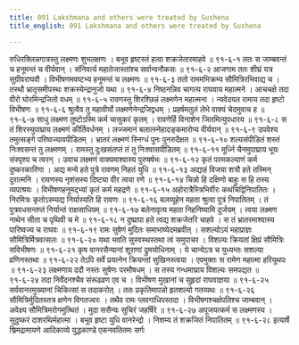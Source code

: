 ```yaml
---
title: 091 Lakshmana and others were treated by Sushena
title_english: 091 Lakshmana and others were treated by Sushena

---
```

<div class="audioEmbed"  caption="श्रीराम-हरिसीताराममूर्ति-घनपाठिभ्यां वचनम्" src="https://archive.org/download/Ramayana-recitation-Sriram-harisItArAmamUrti-Ghanapaati-v2/Kanda_6/Kanda_6_YK-091-Lakshmana_and_others_were_treated_by_Sushena_0.mp3"></div>
रुधिरक्लिन्नगात्रस्तु लक्ष्मणः शुभलक्षणः ।  
बभूव हृष्टस्तं हत्वा शक्रजेतारमाहवे ॥ ९१-६-१  
ततः स जाम्बवन्तं च हनूमन्तं च वीर्यवान् ।  
संनिवर्त्य महातेजास्तांश्च सर्वान्वनौकसः ॥ ९१-६-२  
आजगाम ततः शीघ्रं यत्र सुग्रीवराघवौ ।  
विभीषणमवष्टभ्य हनूमन्तं च लक्ष्मणः ॥ ९१-६-३  
ततो राममभिक्रम्य सौमित्रिरभिवाद्य च ।  
तस्थौ भ्रातृसमीपस्थः शक्रस्येन्द्रानुजो यथा ॥ ९१-६-४  
निष्ठनन्निव चागत्य राघवाय महात्मने ।  
आचचक्षे तदा वीरो घोरमिन्द्रजितो वधम् ॥ ९१-६-५  
रावणस्तु शिरश्छिन्नं लक्ष्मणेन महात्मना ।  
न्यवेदयत रामाय तदा हृष्टो विभीषणः ॥ ९१-६-६  
श्रुत्वैव तु महावीर्यो लक्ष्मणेनेन्द्रजिद्वधम् ।  
प्रहर्षमतुलं लेभे वाक्यं चेदमुवाच ह ॥ ९१-६-७  
साधु लक्ष्मण तुष्टोऽस्मि कर्म चासुकरं कृतम् ।  
रावणेर्हि विनाशेन जितमित्युपधारय ॥ ९१-६-८  
स तं शिरस्युपाघ्राय लक्ष्मणं कीर्तिवर्धनम् ।  
लज्जमानं बलात्स्नेहादङ्कमारोप्य वीर्यवान् ॥ ९१-६-९  
उपवेश्य तमुत्सङ्गे परिष्वज्यावपीडितम् ।  
भ्रातरं लक्ष्मणं स्निग्धं पुनः पुनरुदैक्षत ॥ ९१-६-१०  
शल्यसंपीडितं शस्तं निःश्वसन्तं तु लक्ष्मणम् ।  
रामस्तु दुःखसंतप्तं तं तु निःश्वासपीडितम् ॥ ९१-६-११  
मूर्ध्नि चैनमुपाघ्राय भूयः संस्पृश्य च त्वरन् ।  
उवाच लक्ष्मणं वाक्यमाश्वास्य पुरुषर्षभः ॥ ९१-६-१२  
कृतं परमकल्याणं कर्म दुष्करकारिणा ।  
अद्य मन्ये हते पुत्रे रावणम् निहतं युधि ॥ ९१-६-१३  
अद्याहं विजया शत्रौ हते तस्मिन् दुरात्मनि ।  
रावणस्य नृशंसस्य दिष्ट्या वीर त्वया रणे ॥ ९१-६-१४  
चिन्नो हि दक्षिणो बाहुः स हि तस्य व्यपाश्रयः ।  
विभीषणहनूमद्भ्यां कृतं कर्म महद्रणे ॥ ९१-६-१५  
अहोरात्रैस्त्रिभिर्वीरः कथंचिद्विनिपातितः ।  
निरमित्रः कृतोऽस्म्यद्य निर्यास्यति हि रावणः ॥ ९१-६-१६  
बलव्यूहेन महता श्रुत्वा पुत्रं निपातितम् ।  
तं पुत्रवधसन्तप्तं निर्यान्तं राक्षसाधिपम् ॥ ९१-६-१७  
बलेनावृत्य महता निहनिष्यामि दुर्जयम् ।  
त्वया लक्ष्मण नाथेन सीता च पृथिवी च मे ॥ ९१-६-१८  
न दुष्प्रापा हते त्वद्य शक्रजेतरि चाहवे ।  
स तं भ्रातरमाश्वास्य पारिष्वज्य च राघवः ॥ ९१-६-१९  
रामः सुषेणं मुदितः समाभाष्येदमब्रवीत् ।  
सशल्योऽयं महाप्राज्ञः सौमित्रिर्मित्रवत्सलः ॥ ९१-६-२०  
यथा भवति सुस्वस्थस्तथा त्वं समुपाचर ।  
विशल्यः क्रियतां क्षिप्रं सौमित्रिः सविभीषणः ॥ ९१-६-२१  
कृष वानरसैन्यानां शूराणां द्रुमयोधिनाम् ।  
ये चान्येऽत्र च युध्यन्तः सशल्या व्रणिनस्तथा ॥ ९१-६-२२  
तेऽपि सर्वे प्रयत्नेन क्रियन्तां सुखिनस्त्वया ।  
एवमुक्तः स रामेण महात्मा हरियूथपः ॥ ९१-६-२३  
लक्ष्मणाय ददौ नस्तः सुषेणः परमौषधम् ।  
स तस्य गन्धमाघ्राय विशल्यः समपद्यत ॥ ९१-६-२४  
तदा निर्वेदनश्चैव संरूढव्रण एव च ।  
विभीषण मुखानां च सुहृदां राघवाज्ञया ॥ ९१-६-२५  
सर्ववानरमुख्यानां चिकित्सां स तदाकरोत् ।  
ततः प्रकृतिमापन्नो हृतशल्यो गतव्यथः ॥ ९१-६-२६  
सौमित्रिर्मुदितस्तत्र क्षणेन विगतज्वरः ।  
तथैव रामः प्लवगाधिपस्तदा ।  
विभीषणश्चर्क्षपतिश्च जाम्बवान् ।  
अवेक्ष्य सौमित्रिमरोगमुत्थितं ।  
मुदा ससैन्यः सुचिरं जहर्षिरे ॥ ९१-६-२७  
अपूजयत्कर्म स लक्ष्मणस्य ।  
सुदुष्करं दाशरथिर्महात्मा ।  
बभूव हृष्टा युधि वानरेन्द्रो ।  
निशम्य तं शक्रजितं निपातितम् ॥ ९१-६-२८  
इत्यार्षे श्र्रिमद्रामायणे आदिकाव्ये युद्धकाण्डे एकनवतितमः सर्गः